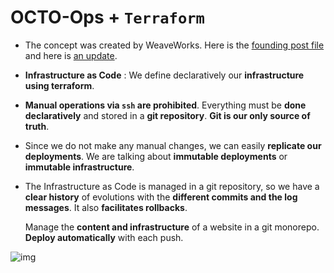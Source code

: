 # **OCTO-Ops + `Terraform`**

- The concept was created by WeaveWorks. Here is the [founding post file](https://www.weave.works/blog/gitops-operations-by-pull-request) and here is [an update](https://www.weave.works/blog/what-is-gitops-really).

- **Infrastructure as Code** : We define declaratively our **infrastructure using terraform**. 

- **Manual operations via `ssh` are prohibited**. Everything must be **done declaratively** and stored in a **git repository**.  **Git is our only source of truth**.

- Since we do not make any manual changes, we can easily **replicate our deployments**. We are talking about **immutable deployments** or **immutable infrastructure**.

- The Infrastructure as Code is managed in a git repository, so we have a **clear history** of evolutions with the **different commits and the log messages**. It also **facilitates rollbacks**.

  Manage the **content and infrastructure** of a website in a git monorepo. **Deploy automatically** with each push.

![img](/Users/jeffreyattoh/Library/CloudStorage/OneDrive-ZDAPT/OCTO/tf-iac/aws-tf-library/infrastructure/architecture.svg)

